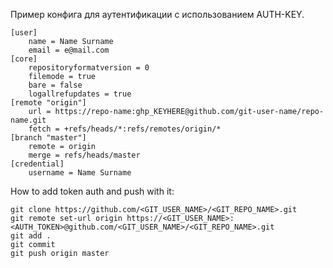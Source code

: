Пример конфига для аутентификации с использованием AUTH-KEY.

```
[user]
	name = Name Surname
	email = e@mail.com
[core]
	repositoryformatversion = 0
	filemode = true
	bare = false
	logallrefupdates = true
[remote "origin"]
	url = https://repo-name:ghp_KEYHERE@github.com/git-user-name/repo-name.git
	fetch = +refs/heads/*:refs/remotes/origin/*
[branch "master"]
	remote = origin
	merge = refs/heads/master
[credential]
	username = Name Surname
```

How to add token auth and push with it:

```
git clone https://github.com/<GIT_USER_NAME>/<GIT_REPO_NAME>.git
git remote set-url origin https://<GIT_USER_NAME>:<AUTH_TOKEN>@github.com/<GIT_USER_NAME>/<GIT_REPO_NAME>.git
git add .
git commit
git push origin master
```